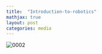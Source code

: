 ```yaml
---
title:  "Introduction-to-robotics"
mathjax: true
layout: post
categories: media
---
```

![0002](https://user-images.githubusercontent.com/84153348/128709682-36a273fb-d084-47cf-a968-f75b811fbc32.jpg)


